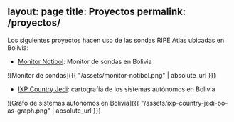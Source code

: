 layout: page
title: Proyectos
permalink: /proyectos/
---

Los siguientes proyectos hacen uso de las sondas RIPE Atlas ubicadas en Bolivia:

- [Monitor Notibol](https://notibol.com/monitor/): Monitor de sondas en Bolivia

![Monitor de sondas]({{ "/assets/monitor-notibol.png" | absolute_url }})

- [IXP Country Jedi](http://sg-pub.ripe.net/emile/ixp-country-jedi/latest/BO/): cartografía de los sistemas autónomos en Bolivia

![Gráfo de sistemas autónomos en Bolivia]({{ "/assets/ixp-country-jedi-bo-as-graph.png" | absolute_url }})

